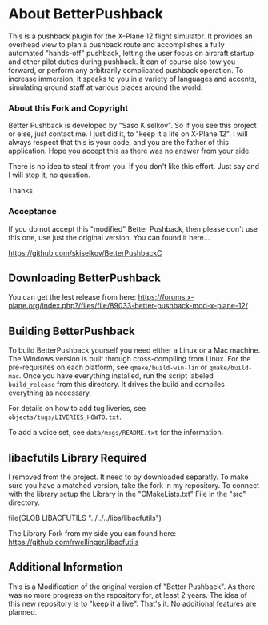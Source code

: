 # About BetterPushback

This is a pushback plugin for the X-Plane 12 flight simulator.
It provides an overhead view to plan a pushback route and
accomplishes a fully automated "hands-off" pushback, letting the user
focus on aircraft startup and other pilot duties during pushback. It can
of course also tow you forward, or perform any arbitrarily complicated
pushback operation. To increase immersion, it speaks to you in a variety
of languages and accents, simulating ground staff at various places
around the world.

### About this Fork and Copyright

Better Pushback is developed by "Saso Kiselkov". So if you see this project or else, just contact me.
I just did it, to "keep it a life on X-Plane 12". I will always respect that this is your code,
and you are the father of this application. Hope you accept this as there was no answer from your side.

There is no idea to steal it from you. If you don't like this effort. Just say and I will stop it, no question.

Thanks

### Acceptance

If you do not accept this "modified" Better Pushback, then please don't use this one, use just the original version.
You can found it here...

https://github.com/skiselkov/BetterPushbackC


## Downloading BetterPushback

You can get the lest release from here:
https://forums.x-plane.org/index.php?/files/file/89033-better-pushback-mod-x-plane-12/

## Building BetterPushback

To build BetterPushback yourself you need either a Linux or a Mac
machine. The Windows version is built through cross-compiling from Linux.
For the pre-requisites on each platform, see `qmake/build-win-lin` or
`qmake/build-mac`. Once you have everything installed, run the script
labeled `build_release` from this directory. It drives the build and
compiles everything as necessary.

For details on how to add tug liveries, see
`objects/tugs/LIVERIES_HOWTO.txt`.

To add a voice set, see `data/msgs/README.txt` for the information.

## libacfutils Library Required

I removed from the project. It need to by downloaded separatly. To make sure you have a matched version, take the fork in my repository.
To connect with the library setup the Library in the "CMakeLists.txt" File in the "src" directory.

file(GLOB LIBACFUTILS "../../../libs/libacfutils")

The Library Fork from my side you can found here:
https://github.com/rwellinger/libacfutils


## Additional Information

This is a Modification of the original version of "Better Pushback". As there
was no more progress on the repository for, at least 2 years.
The idea of this new repository is to "keep it a live". That's it.
No additional features are planned.

